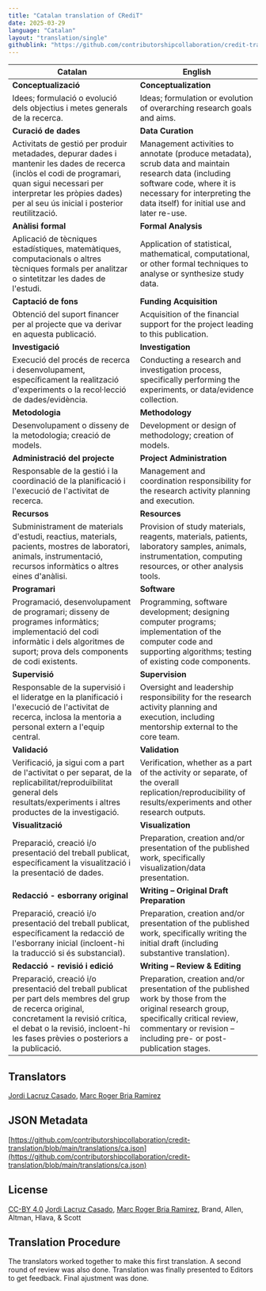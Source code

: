 ```yaml
---
title: "Catalan translation of CRediT"
date: 2025-03-29
language: "Catalan"
layout: "translation/single"
githublink: "https://github.com/contributorshipcollaboration/credit-translation/blob/main/translations/ca.json"
---
```


| Catalan | English |
| --- | --- |
| **Conceptualizació** | **Conceptualization** |
| Idees; formulació o evolució dels objectius i metes generals de la recerca. | Ideas; formulation or evolution of overarching research goals and aims. |
| **Curació de dades** | **Data Curation** |
| Activitats de gestió per produir metadades, depurar dades i mantenir les dades de recerca (inclòs el codi de programari, quan sigui necessari per interpretar les pròpies dades) per al seu ús inicial i posterior reutilització. | Management activities to annotate (produce metadata), scrub data and maintain research data (including software code, where it is necessary for interpreting the data itself) for initial use and later re-use. |
| **Anàlisi formal** | **Formal Analysis** |
| Aplicació de tècniques estadístiques, matemàtiques, computacionals o altres tècniques formals per analitzar o sintetitzar les dades de l'estudi. | Application of statistical, mathematical, computational, or other formal techniques to analyse or synthesize study data. |
| **Captació de fons** | **Funding Acquisition** |
| Obtenció del suport financer per al projecte que va derivar en aquesta publicació. | Acquisition of the financial support for the project leading to this publication. |
| **Investigació** | **Investigation** |
| Execució del procés de recerca i desenvolupament, específicament la realització d'experiments o la recol·lecció de dades/evidència. | Conducting a research and investigation process, specifically performing the experiments, or data/evidence collection. |
| **Metodologia** | **Methodology** |
| Desenvolupament o disseny de la metodologia; creació de models. | Development or design of methodology; creation of models. |
| **Administració del projecte** | **Project Administration** |
| Responsable de la gestió i la coordinació de la planificació i l'execució de l'activitat de recerca. | Management and coordination responsibility for the research activity planning and execution. |
| **Recursos** | **Resources** |
| Subministrament de materials d'estudi, reactius, materials, pacients, mostres de laboratori, animals, instrumentació, recursos informàtics o altres eines d'anàlisi. | Provision of study materials, reagents, materials, patients, laboratory samples, animals, instrumentation, computing resources, or other analysis tools. |
| **Programari** | **Software** |
| Programació, desenvolupament de programari; disseny de programes informàtics; implementació del codi informàtic i dels algoritmes de suport; prova dels components de codi existents. | Programming, software development; designing computer programs; implementation of the computer code and supporting algorithms; testing of existing code components. |
| **Supervisió** | **Supervision** |
| Responsable de la supervisió i el lideratge en la planificació i l'execució de l'activitat de recerca, inclosa la mentoria a personal extern a l'equip central. | Oversight and leadership responsibility for the research activity planning and execution, including mentorship external to the core team. |
| **Validació** | **Validation** |
| Verificació, ja sigui com a part de l'activitat o per separat, de la replicabilitat/reproduïbilitat general dels resultats/experiments i altres productes de la investigació. | Verification, whether as a part of the activity or separate, of the overall replication/reproducibility of results/experiments and other research outputs. |
| **Visualització** | **Visualization** |
| Preparació, creació i/o presentació del treball publicat, específicament la visualització i la presentació de dades. | Preparation, creation and/or presentation of the published work, specifically visualization/data presentation. |
| **Redacció - esborrany original** | **Writing – Original Draft Preparation** |
| Preparació, creació i/o presentació del treball publicat, específicament la redacció de l'esborrany inicial (incloent-hi la traducció si és substancial). | Preparation, creation and/or presentation of the published work, specifically writing the initial draft (including substantive translation). |
| **Redacció - revisió i edició** | **Writing – Review & Editing** |
| Preparació, creació i/o presentació del treball publicat per part dels membres del grup de recerca original, concretament la revisió crítica, el debat o la revisió, incloent-hi les fases prèvies o posteriors a la publicació. | Preparation, creation and/or presentation of the published work by those from the original research group, specifically critical review, commentary or revision – including pre- or post-publication stages. |

## Translators

[Jordi  Lacruz Casado](https://orcid.org/0000-0002-5053-6941), [Marc Roger Bria Ramirez](https://orcid.org/0000-0001-8485-8941)

## JSON Metadata

[https://github.com/contributorshipcollaboration/credit-translation/blob/main/translations/ca.json](https://github.com/contributorshipcollaboration/credit-translation/blob/main/translations/ca.json)

## License

[CC-BY 4.0](https://creativecommons.org/licenses/by/4.0/) [Jordi  Lacruz Casado](https://orcid.org/0000-0002-5053-6941), [Marc Roger Bria Ramirez](https://orcid.org/0000-0001-8485-8941), Brand, Allen, Altman, Hlava, & Scott

## Translation Procedure

The translators worked together to make this first translation. A second round of review was also done. Translation was finally presented to Editors to get feedback. Final ajustment was done.